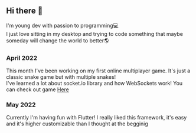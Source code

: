 ## Hi there 👋
I'm young dev with passion to programming💻  
I just love sitting in my desktop and trying to code something that maybe someday will change the world to better🌎

### April 2022
This month I've been working on my first online multiplayer game. It's just a classic snake game but with multiple snakes!  
I've learned a lot about socket.io library and how WebSockets work! You can check out game [Here](https://snakeish.vercel.app)

### May 2022
Currently I'm having fun with Flutter! I really liked this framework, it's easy and it's higher customizable than I thought at the begginig
